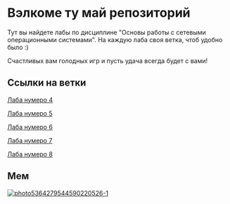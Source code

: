 # Вэлкоме ту май репозиторий

Тут вы найдете лабы по дисциплине "Основы работы с сетевыми операционными системами". На каждую лаба своя ветка, чтоб удобно было :)

Счастливых вам голодных игр и пусть удача всегда будет с вами!

## Ссылки на ветки

[Лаба нумеро 4](https://github.com/aulunni/os_labs/tree/laba4)

[Лаба нумеро 5](https://github.com/aulunni/os_labs/tree/laba5)

[Лаба нумеро 6](https://github.com/aulunni/os_labs/tree/laba6)

[Лаба нумеро 7](https://github.com/aulunni/os_labs/tree/laba7)

[Лаба нумеро 8](https://github.com/aulunni/os_labs/tree/laba8)

## Мем

<a href="https://ibb.co/y6ZT8sG"><img src="https://i.ibb.co/0C6NfJ8/photo5364279544590220526-1.jpg" alt="photo5364279544590220526-1" border="0"></a>
